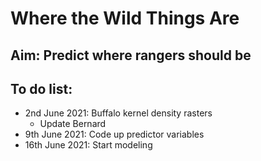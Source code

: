 # Where the Wild Things Are

## Aim: Predict where rangers should be

## To do list:

* 2nd June 2021: Buffalo kernel density rasters
  * Update Bernard
* 9th June 2021: Code up predictor variables
* 16th June 2021: Start modeling
